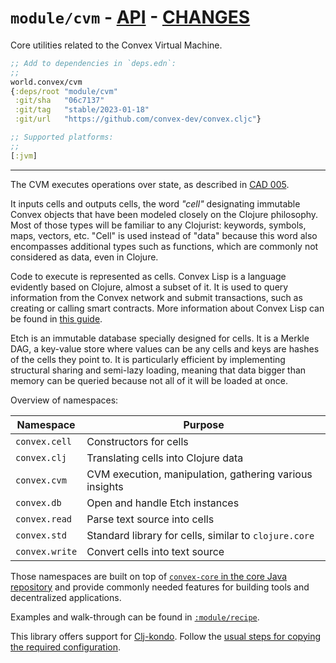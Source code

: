 # `module/cvm` - [API](doc/API.md)  - [CHANGES](doc/changelog.md)

Core utilities related to the Convex Virtual Machine.

```clojure
;; Add to dependencies in `deps.edn`:
;;
world.convex/cvm
{:deps/root "module/cvm"
 :git/sha   "06c7137"
 :git/tag   "stable/2023-01-18"
 :git/url   "https://github.com/convex-dev/convex.cljc"}
```

```clojure
;; Supported platforms:
;;
[:jvm]
```


---

The CVM executes operations over state, as described in [CAD
005](https://github.com/Convex-Dev/design/blob/main/cad/005_cvmex/README.md).

It inputs cells and outputs cells, the word *"cell"* designating immutable Convex objects that have been modeled closely
on the Clojure philosophy. Most of those types will be familiar to any Clojurist: keywords, symbols, maps, vectors, etc.
"Cell" is used instead of "data" because this word also encompasses additional types such as functions, which are
commonly not considered as data, even in Clojure.

Code to execute is represented as cells. Convex Lisp is a language evidently based on Clojure, almost a subset of it. It
is used to query information from the Convex network and submit transactions, such as creating or calling smart
contracts. More information about Convex Lisp can be found in [this guide](https://convex.world/cvm).

Etch is an immutable database specially designed for cells. It is a Merkle DAG, a key-value store where values can be
any cells and keys are hashes of the cells they point to. It is particularly efficient by implementing structural
sharing and semi-lazy loading, meaning that data bigger than memory can be queried because not all of it will be loaded
at once.

Overview of namespaces:

| Namespace       | Purpose                                                 |
|-----------------|---------------------------------------------------------|
| `convex.cell`   | Constructors for cells                                  |
| `convex.clj`    | Translating cells into Clojure data                     |
| `convex.cvm`    | CVM execution, manipulation, gathering various insights |
| `convex.db`     | Open and handle Etch instances                          |
| `convex.read`   | Parse text source into cells                            |
| `convex.std`    | Standard library for cells, similar to `clojure.core`   |
| `convex.write`  | Convert cells into text source                          |

Those namespaces are built on top of [`convex-core` in the core Java repository](https://github.com/Convex-Dev/convex)
and provide commonly needed features for building tools and decentralized applications.

Examples and walk-through can be found in [`:module/recipe`](../recipe).

This library offers support for
[Clj-kondo](https://github.com/clj-kondo/clj-kondo). Follow the [usual steps for
copying the
required configuration](https://github.com/clj-kondo/clj-kondo#project-setup).

